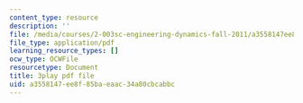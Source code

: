 ```yaml
---
content_type: resource
description: ''
file: /media/courses/2-003sc-engineering-dynamics-fall-2011/a3558147ee8f85baeaac34a80cbcabbc_wzEqF_UQkks.pdf
file_type: application/pdf
learning_resource_types: []
ocw_type: OCWFile
resourcetype: Document
title: 3play pdf file
uid: a3558147-ee8f-85ba-eaac-34a80cbcabbc
---
```

